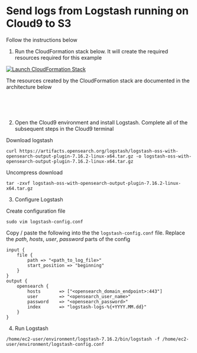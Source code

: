 # Send logs from Logstash running on Cloud9 to S3
Follow the instructions below

1. Run the CloudFormation stack below. It will create the required resources required for this example

[![Launch CloudFormation Stack](https://sharkech-public.s3.amazonaws.com/misc-public/cloudformation-launch-stack.png)](https://console.aws.amazon.com/cloudformation/home#/stacks/new?stackName=dynamo-lambda-opensearch&templateURL=https://sharkech-public.s3.amazonaws.com/misc-public/logstash_cloud9_s3.yaml)

The resources created by the CloudFormation stack are documented in the architecture below

</br></br></br>

2. Open the Cloud9 environment and install Logstash. Complete all of the subsequent steps in the Cloud9 terminal

Download logstash

```curl https://artifacts.opensearch.org/logstash/logstash-oss-with-opensearch-output-plugin-7.16.2-linux-x64.tar.gz -o logstash-oss-with-opensearch-output-plugin-7.16.2-linux-x64.tar.gz```

Uncompress download

```tar -zxvf logstash-oss-with-opensearch-output-plugin-7.16.2-linux-x64.tar.gz```

3. Configure Logstash

Create configuration file 

```sudo vim logstash-config.conf```

Copy / paste the following into the the ```logstash-config.conf``` file. Replace the *path*, *hosts*, *user*, *password* parts of the config

```
input {
    file {
        path => "<path_to_log_file>"
        start_position => "beginning"
    }
}
output {
    opensearch {
        hosts       => ["<opensearch_domain_endpoint>:443"]
        user        => "<opensearch_user_name>"
        password    => "<opensearch_password>"
        index       => "logstash-logs-%{+YYYY.MM.dd}"
    }
}
```
4. Run Logstash

```/home/ec2-user/environment/logstash-7.16.2/bin/logstash -f /home/ec2-user/environment/logstash-config.conf```
